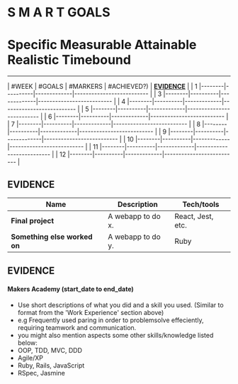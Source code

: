 # S	M	A	R	T GOALS
# Specific	Measurable	Attainable	Realistic	Timebound
---------------------------------------------------------------------------------------------------

| #WEEK | #GOALS | #MARKERS | #ACHIEVED?) | [**EVIDENCE**](#EVIDENCE) | 
|   1   |--------|----------|-------------|-------------------------- | 
|   3   |--------|----------|-------------|-------------------------- |
|   4   |--------|----------|-------------|-------------------------- |
|   5   |--------|----------|-------------|-------------------------- |
|   6   |--------|----------|-------------|-------------------------- | 
|   7   |--------|----------|-------------|-------------------------- |
|   8   |--------|----------|-------------|-------------------------- |
|   9   |--------|----------|-------------|-------------------------- |
|   10  |--------|----------|-------------|-------------------------- | 
|   11  |--------|----------|-------------|-------------------------- |
|   12  |--------|----------|-------------|-------------------------- |



## EVIDENCE

| Name                         | Description       | Tech/tools        |
| ---------------------------- | ----------------- | ----------------- |
| **Final project**            | A webapp to do x. | React, Jest, etc. |
| **Something else worked on** | A webapp to do y. | Ruby              |


## EVIDENCE

#### Makers Academy (start_date to end_date)
- Use short descriptions of what you did and a skill you used. (Similar to format from the 'Work Experience' section above)
- e.g Frequently used paring in order to problemsolve effeciently, requiring teamwork and communication.
- you might also mention aspects some other skills/knowledge listed below: 
- OOP, TDD, MVC, DDD
- Agile/XP
- Ruby, Rails, JavaScript
- RSpec, Jasmine